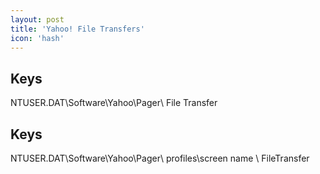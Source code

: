 ```yaml
---
layout: post
title: 'Yahoo! File Transfers'
icon: 'hash'
---
```


## Keys

NTUSER.DAT\Software\Yahoo\Pager\ File Transfer



## Keys

NTUSER.DAT\Software\Yahoo\Pager\ profiles\screen name \ FileTransfer

